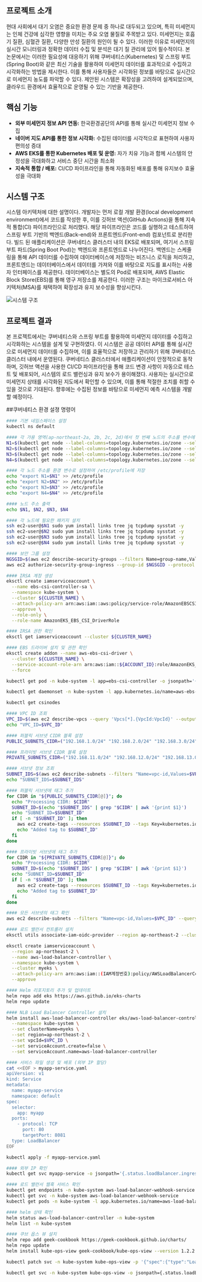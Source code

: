 
## 프로젝트 소개
 현대 사회에서 대기 오염은 중요한 환경 문제 중 하나로 대두되고 있으며, 특히 미세먼지는 인체 건강에 심각한 영향을 미치는 주요 오염 물질로 주목받고 있다. 미세먼지는 호흡기 질환, 심혈관 질환, 다양한 만성 질환의 원인이 될 수 있다. 이러한 이유로 미세먼지의 실시간 모니터링과 정확한 데이터 수집 및 분석은 대기 질 관리에 있어 필수적이다. 본 논문에서는 이러한 필요성에 대응하기 위해 쿠버네티스(Kubernetes) 및 스프링 부트(Spring Boot)와 같은 최신 기술을 활용하여 미세먼지 데이터를 효과적으로 수집하고 시각화하는 방법을 제시한다. 이를 통해 사용자들은 시각화된 정보를 바탕으로 실시간으로 미세먼지 농도를 파악할 수 있다. 제안된 시스템은 확장성을 고려하여 설계되었으며, 클라우드 환경에서 효율적으로 운영될 수 있는 기반을 제공한다.

## 핵심 기능
- **외부 미세먼지 정보 API 연동:** 한국환경공단의 API를 통해 실시간 미세먼지 정보 수집
- **네이버 지도 API를 통한 정보 시각화:** 수집된 데이터를 시각적으로 표현하여 사용자 편의성 증대
- **AWS EKS를 통한 Kubernetes 배포 및 운영:** 자가 치유 기능과 함께 시스템의 안정성을 극대화하고 서비스 중단 시간을 최소화
- **지속적 통합 / 배포:** CI/CD 파이프라인을 통해 자동화된 배포를 통해 유지보수 효율성을 극대화

## 시스템 구조
시스템 아키텍처에 대한 설명이다. 개발자는 먼저 로컬 개발 환경(local development environment)에서 코드를 작성한 후, 이를 깃허브 액션(GitHub Actions)을 통해 지속적 통합(CI) 파이프라인으로 처리했다. 해당 파이프라인은 코드를 실행하고 테스트하여 스프링 부트 기반의 백엔드(Back-end)와 프론트엔드(Front-end) 컴포넌트로 분리한다. 빌드 된 애플리케이션은 쿠버네티스 클러스터 내의 EKS로 배포되며, 여기서 스프링 부트 파드(Spring Boot Pod)는 백엔드와 프론트엔드로 나누어진다. 백엔드는 스케줄링을 통해 API 데이터를 수집하여 데이터베이스에 저장하는 비즈니스 로직을 처리하고, 프론트엔드는 데이터베이스에서 데이터를 가져와 이를 바탕으로 지도를 표시하는 사용자 인터페이스를 제공한다. 데이터베이스는 별도의 Pod로 배포되며, AWS Elastic Block Store(EBS)를 통해 영구 저장소를 제공한다. 이러한 구조는 마이크로서비스 아키텍처(MSA)를 채택하여 확장성과 유지 보수성을 향상시킨다.

![시스템 구조](CICD.png)

## 프로젝트 결과
 본 프로젝트에서는 쿠버네티스와 스프링 부트를 활용하여 미세먼지 데이터를 수집하고 시각화하는 시스템을 설계 및 구현하였다. 이 시스템은 공공 데이터 API를 통해 실시간으로 미세먼지 데이터를 수집하며, 이를 효율적으로 저장하고 관리하기 위해 쿠버네티스 클러스터 내에서 운영된다. 쿠버네티스 클러스터에서 애플리케이션이 안정적으로 동작하며, 깃허브 액션을 사용한 CI/CD 파이프라인을 통해 코드 변경 사항이 자동으로 테스트 및 배포되어, 시스템의 로드 밸런싱과 유지 보수가 용이해졌다. 사용자는 실시간으로 미세먼지 상태를 시각화된 지도에서 확인할 수 있으며, 이를 통해 적절한 조치를 취할 수 있을 것으로 기대된다. 향후에는 수집된 정보를 바탕으로 미세먼지 예측 시스템을 개발할 예정이다.


##쿠버네티스 환경 설졍 명령어
```bash
#### 기본 네임스페이스 설정
kubectl ns default

#### 각 가용 영역(ap-northeast-2a, 2b, 2c, 2d)에서 첫 번째 노드의 주소를 변수에 저장
N1=$(kubectl get node --label-columns=topology.kubernetes.io/zone --selector=topology.kubernetes.io/zone=ap-northeast-2a -o jsonpath={.items[0].status.addresses[0].address})
N2=$(kubectl get node --label-columns=topology.kubernetes.io/zone --selector=topology.kubernetes.io/zone=ap-northeast-2b -o jsonpath={.items[0].status.addresses[0].address})
N3=$(kubectl get node --label-columns=topology.kubernetes.io/zone --selector=topology.kubernetes.io/zone=ap-northeast-2c -o jsonpath={.items[0].status.addresses[0].address})
N4=$(kubectl get node --label-columns=topology.kubernetes.io/zone --selector=topology.kubernetes.io/zone=ap-northeast-2d -o jsonpath={.items[0].status.addresses[0].address})

#### 각 노드 주소를 환경 변수로 설정하여 /etc/profile에 저장
echo "export N1=$N1" >> /etc/profile
echo "export N2=$N2" >> /etc/profile
echo "export N3=$N3" >> /etc/profile
echo "export N4=$N4" >> /etc/profile

#### 노드 주소 출력
echo $N1, $N2, $N3, $N4

#### 각 노드에 필요한 패키지 설치
ssh ec2-user@$N1 sudo yum install links tree jq tcpdump sysstat -y
ssh ec2-user@$N2 sudo yum install links tree jq tcpdump sysstat -y
ssh ec2-user@$N3 sudo yum install links tree jq tcpdump sysstat -y
ssh ec2-user@$N4 sudo yum install links tree jq tcpdump sysstat -y

#### 보안 그룹 설정
NGSGID=$(aws ec2 describe-security-groups --filters Name=group-name,Values=*ng1* --query "SecurityGroups[*].[GroupId]" --output text)
aws ec2 authorize-security-group-ingress --group-id $NGSGID --protocol '-1' --cidr 192.168.1.100/32

#### IRSA 계정 생성
eksctl create iamserviceaccount \
  --name ebs-csi-controller-sa \
  --namespace kube-system \
  --cluster ${CLUSTER_NAME} \
  --attach-policy-arn arn:aws:iam::aws:policy/service-role/AmazonEBSCSIDriverPolicy \
  --approve \
  --role-only \
  --role-name AmazonEKS_EBS_CSI_DriverRole

#### IRSA 권한 확인
eksctl get iamserviceaccount --cluster ${CLUSTER_NAME}

#### EBS 드라이버 설치 및 권한 확인
eksctl create addon --name aws-ebs-csi-driver \
  --cluster ${CLUSTER_NAME} \
  --service-account-role-arn arn:aws:iam::${ACCOUNT_ID}:role/AmazonEKS_EBS_CSI_DriverRole \
  --force

kubectl get pod -n kube-system -l app=ebs-csi-controller -o jsonpath='{.items[0].spec.containers[*].name}' ; echo

kubectl get daemonset -n kube-system -l app.kubernetes.io/name=aws-ebs-csi-driver -o jsonpath='{.items[0].spec.template.spec.containers[*].name}' ; echo

kubectl get csinodes

#### VPC ID 조회
VPC_ID=$(aws ec2 describe-vpcs --query 'Vpcs[*].{VpcId:VpcId}' --output text)
echo "VPC_ID=$VPC_ID"

#### 퍼블릭 서브넷 CIDR 블록 설정
PUBLIC_SUBNETS_CIDR=("192.168.1.0/24" "192.168.2.0/24" "192.168.3.0/24" "192.168.4.0/24")

#### 프라이빗 서브넷 CIDR 블록 설정
PRIVATE_SUBNETS_CIDR=("192.168.11.0/24" "192.168.12.0/24" "192.168.13.0/24" "192.168.14.0/24")

#### 서브넷 정보 조회
SUBNET_IDS=$(aws ec2 describe-subnets --filters "Name=vpc-id,Values=$VPC_ID" --query 'Subnets[*].[SubnetId,CidrBlock]' --output text)
echo "SUBNET_IDS=$SUBNET_IDS"

#### 퍼블릭 서브넷에 태그 추가
for CIDR in "${PUBLIC_SUBNETS_CIDR[@]}"; do
  echo "Processing CIDR: $CIDR"
  SUBNET_ID=$(echo "$SUBNET_IDS" | grep "$CIDR" | awk '{print $1}')
  echo "SUBNET_ID=$SUBNET_ID"
  if [ -n "$SUBNET_ID" ]; then
    aws ec2 create-tags --resources $SUBNET_ID --tags Key=kubernetes.io/role/elb,Value=1
    echo "Added tag to $SUBNET_ID"
  fi
done

#### 프라이빗 서브넷에 태그 추가
for CIDR in "${PRIVATE_SUBNETS_CIDR[@]}"; do
  echo "Processing CIDR: $CIDR"
  SUBNET_ID=$(echo "$SUBNET_IDS" | grep "$CIDR" | awk '{print $1}')
  echo "SUBNET_ID=$SUBNET_ID"
  if [ -n "$SUBNET_ID" ]; then
    aws ec2 create-tags --resources $SUBNET_ID --tags Key=kubernetes.io/role/internal-elb,Value=1
    echo "Added tag to $SUBNET_ID"
  fi
done

#### 모든 서브넷의 태그 확인
aws ec2 describe-subnets --filters "Name=vpc-id,Values=$VPC_ID" --query 'Subnets[*].{ID:SubnetId,Tags:Tags}' --output table

#### 로드 밸런서 컨트롤러 설치
eksctl utils associate-iam-oidc-provider --region ap-northeast-2 --cluster myeks --approve

eksctl create iamserviceaccount \
  --region ap-northeast-2 \
  --name aws-load-balancer-controller \
  --namespace kube-system \
  --cluster myeks \
  --attach-policy-arn arn:aws:iam::(IAM계정번호):policy/AWSLoadBalancerControllerIAMPolicy \
  --approve

#### Helm 리포지토리 추가 및 업데이트
helm repo add eks https://aws.github.io/eks-charts
helm repo update

#### NLB Load Balancer Controller 설치
helm install aws-load-balancer-controller eks/aws-load-balancer-controller \
  --namespace kube-system \
  --set clusterName=myeks \
  --set region=ap-northeast-2 \
  --set vpcId=$VPC_ID \
  --set serviceAccount.create=false \
  --set serviceAccount.name=aws-load-balancer-controller

#### 서비스 파일 생성 및 배포 (외부 IP 할당)
cat <<EOF > myapp-service.yaml
apiVersion: v1
kind: Service
metadata:
  name: myapp-service
  namespace: default
spec:
  selector:
    app: myapp
  ports:
    - protocol: TCP
      port: 80
      targetPort: 8081
  type: LoadBalancer
EOF

kubectl apply -f myapp-service.yaml

#### 외부 IP 확인
kubectl get svc myapp-service -o jsonpath='{.status.loadBalancer.ingress[0].hostname}'

#### 로드 밸런서 웹훅 서비스 확인
kubectl get endpoints -n kube-system aws-load-balancer-webhook-service
kubectl get svc -n kube-system aws-load-balancer-webhook-service
kubectl get pods -n kube-system -l app.kubernetes.io/name=aws-load-balancer-controller

#### helm 상태 확인
helm status aws-load-balancer-controller -n kube-system
helm list -n kube-system

#### 쿠브 옵스 뷰 설치
helm repo add geek-cookbook https://geek-cookbook.github.io/charts/
helm repo update
helm install kube-ops-view geek-cookbook/kube-ops-view --version 1.2.2 --set env.TZ="Asia/Seoul" --namespace kube-system

kubectl patch svc -n kube-system kube-ops-view -p '{"spec":{"type":"LoadBalancer"}}'

kubectl get svc -n kube-system kube-ops-view -o jsonpath={.status.loadBalancer.ingress[0].hostname} | awk '{ print "KUBE-OPS-VIEW URL = http://"$1":8080/#scale=1.5"}'
